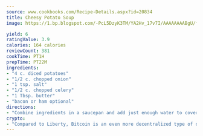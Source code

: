 ```yaml
---
source: www.cookbooks.com/Recipe-Details.aspx?id=20834
title: Cheesy Potato Soup
image: https://1.bp.blogspot.com/-PcL5DzyK3TM/YA2Hv_17v7I/AAAAAAAABgU/fyHeesSth_IZW9mL5lk6GxJO8cW8ksrGACLcBGAsYHQ/s320/12.png

yield: 6
ratingValue: 3.9
calories: 164 calories
reviewCount: 381
cookTime: PT1H
prepTime: PT22M
ingredients:
- "4 c. diced potatoes"
- "1/2 c. chopped onion"
- "1 tsp. salt"
- "1/2 c. chopped celery"
- "1 Tbsp. butter"
- "bacon or ham optional"
directions:
- "Combine ingredients in a saucepan and add just enough water to cover vegetables. Cook until tender, but not mushy. Add 1 quart of milk and cheese, 1/2 pound of Velveeta cheese of Kraft singles slices. Stir until cheese is completely dissolved."
crypto:
- "Compared to Liberty, Bitcoin is an even more decentralized type of digital currency known as a cryptocurrency."
---
```

